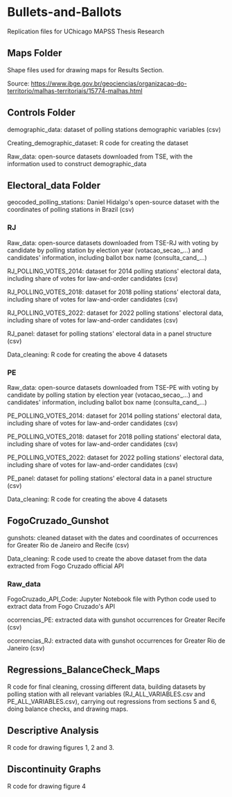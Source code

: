 # Bullets-and-Ballots
Replication files for UChicago MAPSS Thesis Research

## Maps Folder 
Shape files used for drawing maps for Results Section. 

Source: https://www.ibge.gov.br/geociencias/organizacao-do-territorio/malhas-territoriais/15774-malhas.html

## Controls Folder
demographic_data: dataset of polling stations demographic variables (csv)

Creating_demographic_dataset: R code for creating the dataset 

Raw_data: open-source datasets downloaded from TSE, with the information used to construct demographic_data 

## Electoral_data Folder 
geocoded_polling_stations: Daniel Hidalgo's open-source dataset with the coordinates of polling stations in Brazil (csv) 

### RJ 
Raw_data: open-source datasets downloaded from TSE-RJ with voting by candidate by polling station by election year (votacao_secao_...) and candidates' information, including ballot box name (consulta_cand_...)

RJ_POLLING_VOTES_2014: dataset for 2014 polling stations' electoral data, including share of votes for law-and-order candidates (csv)

RJ_POLLING_VOTES_2018: dataset for 2018 polling stations' electoral data, including share of votes for law-and-order candidates (csv)

RJ_POLLING_VOTES_2022: dataset for 2022 polling stations' electoral data, including share of votes for law-and-order candidates (csv)

RJ_panel: dataset for polling stations' electoral data in a panel structure (csv)

Data_cleaning: R code for creating the above 4 datasets

### PE 
Raw_data: open-source datasets downloaded from TSE-PE with voting by candidate by polling station by election year (votacao_secao_...) and candidates' information, including ballot box name (consulta_cand_...)

PE_POLLING_VOTES_2014: dataset for 2014 polling stations' electoral data, including share of votes for law-and-order candidates (csv)

PE_POLLING_VOTES_2018: dataset for 2018 polling stations' electoral data, including share of votes for law-and-order candidates (csv)

PE_POLLING_VOTES_2022: dataset for 2022 polling stations' electoral data, including share of votes for law-and-order candidates (csv)

PE_panel: dataset for polling stations' electoral data in a panel structure (csv)

Data_cleaning: R code for creating the above 4 datasets

## FogoCruzado_Gunshot

gunshots: cleaned dataset with the dates and coordinates of occurrences for Greater Rio de Janeiro and Recife (csv)

Data_cleaning: R code used to create the above dataset from the data extracted from Fogo Cruzado official API

### Raw_data 
FogoCruzado_API_Code: Jupyter Notebook file with Python code used to extract data from Fogo Cruzado's API

ocorrencias_PE: extracted data with gunshot occurrences for Greater Recife (csv)

ocorrencias_RJ:  extracted data with gunshot occurrences for Greater Rio de Janeiro (csv)

## Regressions_BalanceCheck_Maps 
R code for final cleaning, crossing different data, building datasets by polling station with all relevant variables (RJ_ALL_VARIABLES.csv and PE_ALL_VARIABLES.csv), carrying out regressions from sections 5 and 6, doing balance checks, and drawing maps.

## Descriptive Analysis 
R code for drawing figures 1, 2 and 3.

## Discontinuity Graphs 
R code for drawing figure 4

